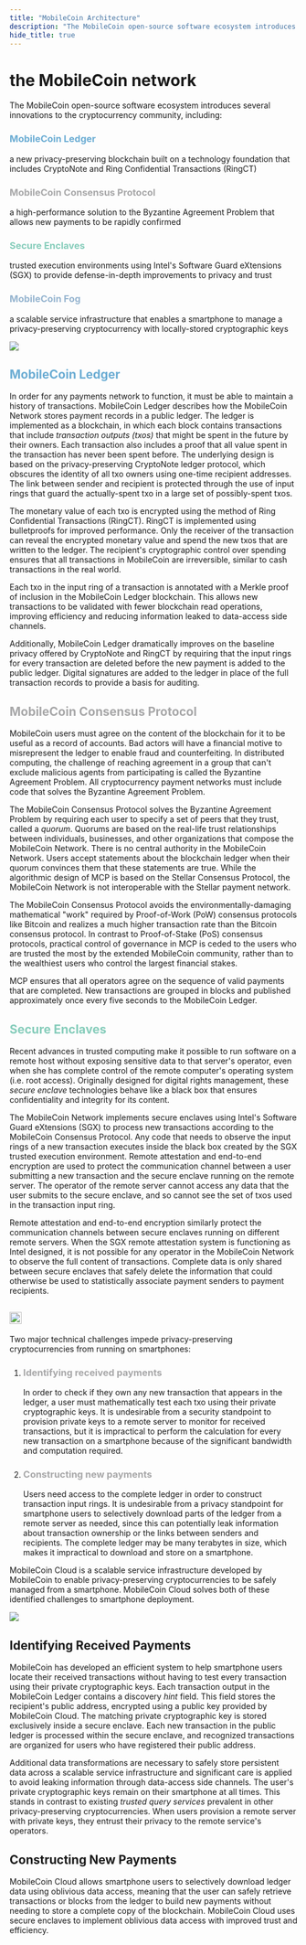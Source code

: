 ```yaml
---
title: "MobileCoin Architecture"
description: "The MobileCoin open-source software ecosystem introduces several innovations to the cryptocurrency community, including its Ledger, Consensus Protocol, Secure Enclaves, and Fog."
hide_title: true
---
```

<div class="lines-header">

<h1> the <strong>MobileCoin</strong> network</h1>

The MobileCoin open-source software ecosystem introduces several innovations to the cryptocurrency community, including:

<h3 style="color: #6aacd3">MobileCoin Ledger</h3>

a new privacy-preserving blockchain built on a technology foundation that includes CryptoNote and Ring Confidential Transactions (RingCT)

<h3 style="color: #a7a7a8">MobileCoin Consensus Protocol</h3>

a high-performance solution to the Byzantine Agreement Problem that allows new payments to be rapidly confirmed

<h3 style="color: #85ccba">Secure Enclaves</h3>

trusted execution environments using Intel's Software Guard eXtensions (SGX) to provide defense-in-depth improvements to privacy and trust 

<h3 style="color: #95b4cf">MobileCoin Fog</h3>

a scalable service infrastructure that enables a smartphone to manage a privacy-preserving cryptocurrency with locally-stored cryptographic keys

</div>

![](/images/ecosystem_diagram_1.png)

<h2 style="color: #6aacd3">MobileCoin Ledger</h2>

In order for any payments network to function, it must be able to maintain a history of transactions. MobileCoin Ledger describes how the MobileCoin Network stores payment records in a public ledger. The ledger is implemented as a blockchain, in which each block contains transactions that include *transaction outputs (txos)* that might be spent in the future by their owners. Each transaction also includes a proof that all value spent in the transaction has never been spent before. The underlying design is based on the privacy-preserving CryptoNote ledger protocol, which obscures the identity of all txo owners using one-time recipient addresses. The link between sender and recipient is protected through the use of input rings that guard the actually-spent txo in a large set of possibly-spent txos.

The monetary value of each txo is encrypted using the method of Ring Confidential Transactions (RingCT). RingCT is implemented using bulletproofs for improved performance. Only the receiver of the transaction can reveal the encrypted monetary value and spend the new txos that are written to the ledger. The recipient's cryptographic control over spending ensures that all transactions in MobileCoin are irreversible, similar to cash transactions in the real world.

Each txo in the input ring of a transaction is annotated with a Merkle proof of inclusion in the MobileCoin Ledger blockchain. This allows new transactions to be validated with fewer blockchain read operations, improving efficiency and reducing information leaked to data-access side channels.

Additionally, MobileCoin Ledger dramatically improves on the baseline privacy offered by CryptoNote and RingCT by requiring that the input rings for every transaction are deleted before the new payment is added to the public ledger. Digital signatures are added to the ledger in place of the full transaction records to provide a basis for auditing.  

<h2 style="color: #a7a7a8">MobileCoin Consensus Protocol</h2>

MobileCoin users must agree on the content of the blockchain for it to be useful as a record of accounts. Bad actors will have a financial motive to misrepresent the ledger to enable fraud and counterfeiting. In distributed computing, the challenge of reaching agreement in a group that can't exclude malicious agents from participating is called the Byzantine Agreement Problem. All cryptocurrency payment networks must include code that solves the Byzantine Agreement Problem.

The MobileCoin Consensus Protocol solves the Byzantine Agreement Problem by requiring each user to specify a set of peers that they trust, called a *quorum*. Quorums are based on the real-life trust relationships between individuals, businesses, and other organizations that compose the MobileCoin Network. There is no central authority in the MobileCoin Network. Users accept statements about the blockchain ledger when their quorum convinces them that these statements are true. While the algorithmic design of MCP is based on the Stellar Consensus Protocol, the MobileCoin Network is not interoperable with the Stellar payment network. 

The MobileCoin Consensus Protocol avoids the environmentally-damaging mathematical "work" required by Proof-of-Work (PoW) consensus protocols like Bitcoin and realizes a much higher transaction rate than the Bitcoin consensus protocol. In contrast to Proof-of-Stake (PoS) consensus protocols, practical control of governance in MCP is ceded to the users who are trusted the most by the extended MobileCoin community, rather than to the wealthiest users who control the largest financial stakes. 

MCP ensures that all operators agree on the sequence of valid payments that are completed. New transactions are grouped in blocks and published approximately once every five seconds to the MobileCoin Ledger.

<h2 style="color: #85ccba">Secure Enclaves</h2>

Recent advances in trusted computing make it possible to run software on a remote host without exposing sensitive data to that server's operator, even when she has complete control of the remote computer's operating system (i.e. root access). Originally designed for digital rights management, these *secure enclave* technologies behave like a black box that ensures confidentiality and integrity for its content.

The MobileCoin Network implements secure enclaves using Intel's Software Guard eXtensions (SGX) to process new transactions according to the MobileCoin Consensus Protocol. Any code that needs to observe the input rings of a new transaction executes inside the black box created by the SGX trusted execution environment. Remote attestation and end-to-end encryption are used to protect the communication channel between a user submitting a new transaction and the secure enclave running on the remote server. The operator of the remote server cannot access any data that the user submits to the secure enclave, and so cannot see the set of txos used in the transaction input ring.

Remote attestation and end-to-end encryption similarly protect the communication channels between secure enclaves running on different remote servers. When the SGX remote attestation system is functioning as Intel designed, it is not possible for any operator in the MobileCoin Network to observe the full content of transactions. Complete data is only shared between secure enclaves that safely delete the information that could otherwise be used to statistically associate payment senders to payment recipients. 

<h2>
<img alt="MobileCoin Fog" src="/images/fog.png" style="height:1em;" class="left"/>
</h2>

Two major technical challenges impede privacy-preserving cryptocurrencies from running on smartphones:

1.  <h3 style="color: #a7a7a8">Identifying received payments</h3>
    <p>In order to check if they own any new transaction that appears in the ledger, a user must mathematically test each txo using their private cryptographic keys. It is undesirable from a security standpoint to provision private keys to a remote server to monitor for received transactions, but it is impractical to perform the calculation for every new transaction on a smartphone because of the significant bandwidth and computation required.</p>

2.  <h3 style="color: #a7a7a8">Constructing new payments</h3>
    <p>Users need access to the complete ledger in order to construct transaction input rings. It is undesirable from a privacy standpoint for smartphone users to selectively download parts of the ledger from a remote server as needed, since this can potentially leak information about transaction ownership or the links between senders and recipients. The complete ledger may be many terabytes in size, which makes it impractical to download and store on a smartphone.</p>

MobileCoin Cloud is a scalable service infrastructure developed by MobileCoin to enable privacy-preserving cryptocurrencies to be safely managed from a smartphone. MobileCoin Cloud solves both of these identified challenges to smartphone deployment.

![](/images/ecosystem_diagram_2.png)

## Identifying Received Payments

MobileCoin has developed an efficient system to help smartphone users locate their received transactions without having to test every transaction using their private cryptographic keys. Each transaction output in the MobileCoin Ledger contains a discovery *hint* field. This field stores the recipient's public address, encrypted using a public key provided by MobileCoin Cloud. The matching private cryptographic key is stored exclusively inside a secure enclave. Each new transaction in the public ledger is processed within the secure enclave, and recognized transactions are organized for users who have registered their public address.

Additional data transformations are necessary to safely store persistent data across a scalable service infrastructure and significant care is applied to avoid leaking information through data-access side channels. The user's private cryptographic keys remain on their smartphone at all times. This stands in contrast to existing *trusted query services* prevalent in other privacy-preserving cryptocurrencies. When users provision a remote server with private keys, they entrust their privacy to the remote service's operators.

## Constructing New Payments

MobileCoin Cloud allows smartphone users to selectively download ledger data using oblivious data access, meaning that the user can safely retrieve transactions or blocks from the ledger to build new payments without needing to store a complete copy of the blockchain. MobileCoin Cloud uses secure enclaves to implement oblivious data access with improved trust and efficiency.
